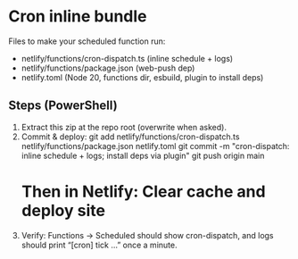 # Cron inline bundle

Files to make your scheduled function run:
- netlify/functions/cron-dispatch.ts (inline schedule + logs)
- netlify/functions/package.json (web-push dep)
- netlify.toml (Node 20, functions dir, esbuild, plugin to install deps)

## Steps (PowerShell)
1) Extract this zip at the repo root (overwrite when asked).
2) Commit & deploy:
   git add netlify/functions/cron-dispatch.ts netlify/functions/package.json netlify.toml
   git commit -m "cron-dispatch: inline schedule + logs; install deps via plugin"
   git push origin main
   # Then in Netlify: Clear cache and deploy site
3) Verify: Functions → Scheduled should show cron-dispatch,
   and logs should print “[cron] tick …” once a minute.
